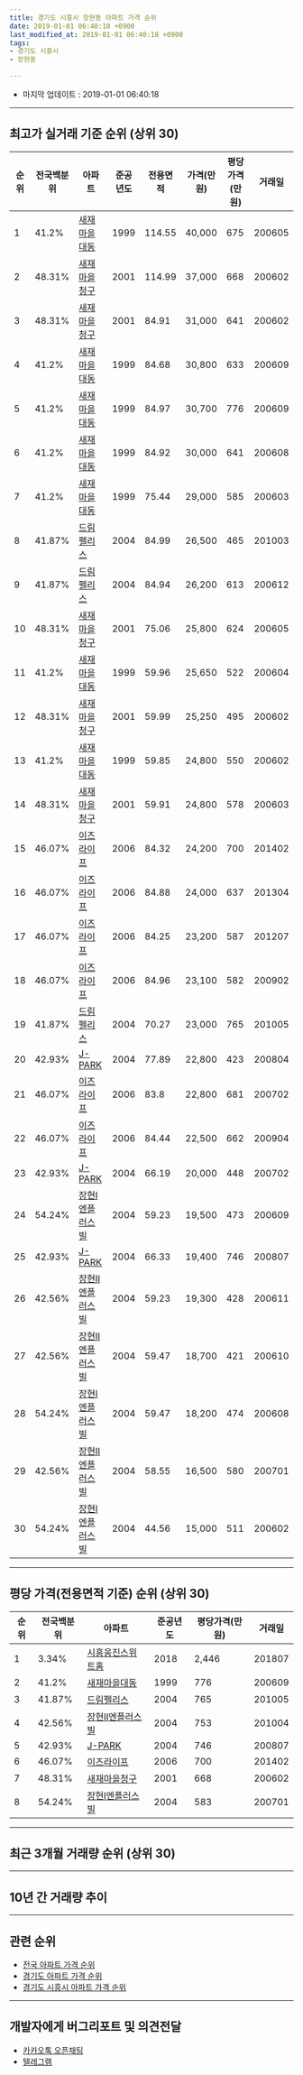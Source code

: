 ```yaml
---
title: 경기도 시흥시 장현동 아파트 가격 순위
date: 2019-01-01 06:40:18 +0900
last_modified_at: 2019-01-01 06:40:18 +0900
tags:
- 경기도 시흥시
- 장현동

---
```


* 마지막 업데이트 : 2019-01-01 06:40:18

---

## 최고가 실거래 기준 순위 (상위 30)


|순위|전국백분위|아파트|준공년도|전용면적|가격(만원)|평당가격(만원)|거래일|
|---|---|---|---|---|---|---|---|
|1|41.2%|[새재마을대동](https://search.naver.com/search.naver?query=%EA%B2%BD%EA%B8%B0%EB%8F%84+%EC%8B%9C%ED%9D%A5%EC%8B%9C+%EC%9E%A5%ED%98%84%EB%8F%99+%EC%83%88%EC%9E%AC%EB%A7%88%EC%9D%84%EB%8C%80%EB%8F%99)|1999|114.55|40,000|675|200605|
|2|48.31%|[새재마을청구](https://search.naver.com/search.naver?query=%EA%B2%BD%EA%B8%B0%EB%8F%84+%EC%8B%9C%ED%9D%A5%EC%8B%9C+%EC%9E%A5%ED%98%84%EB%8F%99+%EC%83%88%EC%9E%AC%EB%A7%88%EC%9D%84%EC%B2%AD%EA%B5%AC)|2001|114.99|37,000|668|200602|
|3|48.31%|[새재마을청구](https://search.naver.com/search.naver?query=%EA%B2%BD%EA%B8%B0%EB%8F%84+%EC%8B%9C%ED%9D%A5%EC%8B%9C+%EC%9E%A5%ED%98%84%EB%8F%99+%EC%83%88%EC%9E%AC%EB%A7%88%EC%9D%84%EC%B2%AD%EA%B5%AC)|2001|84.91|31,000|641|200602|
|4|41.2%|[새재마을대동](https://search.naver.com/search.naver?query=%EA%B2%BD%EA%B8%B0%EB%8F%84+%EC%8B%9C%ED%9D%A5%EC%8B%9C+%EC%9E%A5%ED%98%84%EB%8F%99+%EC%83%88%EC%9E%AC%EB%A7%88%EC%9D%84%EB%8C%80%EB%8F%99)|1999|84.68|30,800|633|200609|
|5|41.2%|[새재마을대동](https://search.naver.com/search.naver?query=%EA%B2%BD%EA%B8%B0%EB%8F%84+%EC%8B%9C%ED%9D%A5%EC%8B%9C+%EC%9E%A5%ED%98%84%EB%8F%99+%EC%83%88%EC%9E%AC%EB%A7%88%EC%9D%84%EB%8C%80%EB%8F%99)|1999|84.97|30,700|776|200609|
|6|41.2%|[새재마을대동](https://search.naver.com/search.naver?query=%EA%B2%BD%EA%B8%B0%EB%8F%84+%EC%8B%9C%ED%9D%A5%EC%8B%9C+%EC%9E%A5%ED%98%84%EB%8F%99+%EC%83%88%EC%9E%AC%EB%A7%88%EC%9D%84%EB%8C%80%EB%8F%99)|1999|84.92|30,000|641|200608|
|7|41.2%|[새재마을대동](https://search.naver.com/search.naver?query=%EA%B2%BD%EA%B8%B0%EB%8F%84+%EC%8B%9C%ED%9D%A5%EC%8B%9C+%EC%9E%A5%ED%98%84%EB%8F%99+%EC%83%88%EC%9E%AC%EB%A7%88%EC%9D%84%EB%8C%80%EB%8F%99)|1999|75.44|29,000|585|200603|
|8|41.87%|[드림펠리스](https://search.naver.com/search.naver?query=%EA%B2%BD%EA%B8%B0%EB%8F%84+%EC%8B%9C%ED%9D%A5%EC%8B%9C+%EC%9E%A5%ED%98%84%EB%8F%99+%EB%93%9C%EB%A6%BC%ED%8E%A0%EB%A6%AC%EC%8A%A4)|2004|84.99|26,500|465|201003|
|9|41.87%|[드림펠리스](https://search.naver.com/search.naver?query=%EA%B2%BD%EA%B8%B0%EB%8F%84+%EC%8B%9C%ED%9D%A5%EC%8B%9C+%EC%9E%A5%ED%98%84%EB%8F%99+%EB%93%9C%EB%A6%BC%ED%8E%A0%EB%A6%AC%EC%8A%A4)|2004|84.94|26,200|613|200612|
|10|48.31%|[새재마을청구](https://search.naver.com/search.naver?query=%EA%B2%BD%EA%B8%B0%EB%8F%84+%EC%8B%9C%ED%9D%A5%EC%8B%9C+%EC%9E%A5%ED%98%84%EB%8F%99+%EC%83%88%EC%9E%AC%EB%A7%88%EC%9D%84%EC%B2%AD%EA%B5%AC)|2001|75.06|25,800|624|200605|
|11|41.2%|[새재마을대동](https://search.naver.com/search.naver?query=%EA%B2%BD%EA%B8%B0%EB%8F%84+%EC%8B%9C%ED%9D%A5%EC%8B%9C+%EC%9E%A5%ED%98%84%EB%8F%99+%EC%83%88%EC%9E%AC%EB%A7%88%EC%9D%84%EB%8C%80%EB%8F%99)|1999|59.96|25,650|522|200604|
|12|48.31%|[새재마을청구](https://search.naver.com/search.naver?query=%EA%B2%BD%EA%B8%B0%EB%8F%84+%EC%8B%9C%ED%9D%A5%EC%8B%9C+%EC%9E%A5%ED%98%84%EB%8F%99+%EC%83%88%EC%9E%AC%EB%A7%88%EC%9D%84%EC%B2%AD%EA%B5%AC)|2001|59.99|25,250|495|200602|
|13|41.2%|[새재마을대동](https://search.naver.com/search.naver?query=%EA%B2%BD%EA%B8%B0%EB%8F%84+%EC%8B%9C%ED%9D%A5%EC%8B%9C+%EC%9E%A5%ED%98%84%EB%8F%99+%EC%83%88%EC%9E%AC%EB%A7%88%EC%9D%84%EB%8C%80%EB%8F%99)|1999|59.85|24,800|550|200602|
|14|48.31%|[새재마을청구](https://search.naver.com/search.naver?query=%EA%B2%BD%EA%B8%B0%EB%8F%84+%EC%8B%9C%ED%9D%A5%EC%8B%9C+%EC%9E%A5%ED%98%84%EB%8F%99+%EC%83%88%EC%9E%AC%EB%A7%88%EC%9D%84%EC%B2%AD%EA%B5%AC)|2001|59.91|24,800|578|200603|
|15|46.07%|[이즈라이프](https://search.naver.com/search.naver?query=%EA%B2%BD%EA%B8%B0%EB%8F%84+%EC%8B%9C%ED%9D%A5%EC%8B%9C+%EC%9E%A5%ED%98%84%EB%8F%99+%EC%9D%B4%EC%A6%88%EB%9D%BC%EC%9D%B4%ED%94%84)|2006|84.32|24,200|700|201402|
|16|46.07%|[이즈라이프](https://search.naver.com/search.naver?query=%EA%B2%BD%EA%B8%B0%EB%8F%84+%EC%8B%9C%ED%9D%A5%EC%8B%9C+%EC%9E%A5%ED%98%84%EB%8F%99+%EC%9D%B4%EC%A6%88%EB%9D%BC%EC%9D%B4%ED%94%84)|2006|84.88|24,000|637|201304|
|17|46.07%|[이즈라이프](https://search.naver.com/search.naver?query=%EA%B2%BD%EA%B8%B0%EB%8F%84+%EC%8B%9C%ED%9D%A5%EC%8B%9C+%EC%9E%A5%ED%98%84%EB%8F%99+%EC%9D%B4%EC%A6%88%EB%9D%BC%EC%9D%B4%ED%94%84)|2006|84.25|23,200|587|201207|
|18|46.07%|[이즈라이프](https://search.naver.com/search.naver?query=%EA%B2%BD%EA%B8%B0%EB%8F%84+%EC%8B%9C%ED%9D%A5%EC%8B%9C+%EC%9E%A5%ED%98%84%EB%8F%99+%EC%9D%B4%EC%A6%88%EB%9D%BC%EC%9D%B4%ED%94%84)|2006|84.96|23,100|582|200902|
|19|41.87%|[드림펠리스](https://search.naver.com/search.naver?query=%EA%B2%BD%EA%B8%B0%EB%8F%84+%EC%8B%9C%ED%9D%A5%EC%8B%9C+%EC%9E%A5%ED%98%84%EB%8F%99+%EB%93%9C%EB%A6%BC%ED%8E%A0%EB%A6%AC%EC%8A%A4)|2004|70.27|23,000|765|201005|
|20|42.93%|[J-PARK](https://search.naver.com/search.naver?query=%EA%B2%BD%EA%B8%B0%EB%8F%84+%EC%8B%9C%ED%9D%A5%EC%8B%9C+%EC%9E%A5%ED%98%84%EB%8F%99+J-PARK)|2004|77.89|22,800|423|200804|
|21|46.07%|[이즈라이프](https://search.naver.com/search.naver?query=%EA%B2%BD%EA%B8%B0%EB%8F%84+%EC%8B%9C%ED%9D%A5%EC%8B%9C+%EC%9E%A5%ED%98%84%EB%8F%99+%EC%9D%B4%EC%A6%88%EB%9D%BC%EC%9D%B4%ED%94%84)|2006|83.8|22,800|681|200702|
|22|46.07%|[이즈라이프](https://search.naver.com/search.naver?query=%EA%B2%BD%EA%B8%B0%EB%8F%84+%EC%8B%9C%ED%9D%A5%EC%8B%9C+%EC%9E%A5%ED%98%84%EB%8F%99+%EC%9D%B4%EC%A6%88%EB%9D%BC%EC%9D%B4%ED%94%84)|2006|84.44|22,500|662|200904|
|23|42.93%|[J-PARK](https://search.naver.com/search.naver?query=%EA%B2%BD%EA%B8%B0%EB%8F%84+%EC%8B%9C%ED%9D%A5%EC%8B%9C+%EC%9E%A5%ED%98%84%EB%8F%99+J-PARK)|2004|66.19|20,000|448|200702|
|24|54.24%|[장현I엔플러스빌](https://search.naver.com/search.naver?query=%EA%B2%BD%EA%B8%B0%EB%8F%84+%EC%8B%9C%ED%9D%A5%EC%8B%9C+%EC%9E%A5%ED%98%84%EB%8F%99+%EC%9E%A5%ED%98%84I%EC%97%94%ED%94%8C%EB%9F%AC%EC%8A%A4%EB%B9%8C)|2004|59.23|19,500|473|200609|
|25|42.93%|[J-PARK](https://search.naver.com/search.naver?query=%EA%B2%BD%EA%B8%B0%EB%8F%84+%EC%8B%9C%ED%9D%A5%EC%8B%9C+%EC%9E%A5%ED%98%84%EB%8F%99+J-PARK)|2004|66.33|19,400|746|200807|
|26|42.56%|[장현II엔플러스빌](https://search.naver.com/search.naver?query=%EA%B2%BD%EA%B8%B0%EB%8F%84+%EC%8B%9C%ED%9D%A5%EC%8B%9C+%EC%9E%A5%ED%98%84%EB%8F%99+%EC%9E%A5%ED%98%84II%EC%97%94%ED%94%8C%EB%9F%AC%EC%8A%A4%EB%B9%8C)|2004|59.23|19,300|428|200611|
|27|42.56%|[장현II엔플러스빌](https://search.naver.com/search.naver?query=%EA%B2%BD%EA%B8%B0%EB%8F%84+%EC%8B%9C%ED%9D%A5%EC%8B%9C+%EC%9E%A5%ED%98%84%EB%8F%99+%EC%9E%A5%ED%98%84II%EC%97%94%ED%94%8C%EB%9F%AC%EC%8A%A4%EB%B9%8C)|2004|59.47|18,700|421|200610|
|28|54.24%|[장현I엔플러스빌](https://search.naver.com/search.naver?query=%EA%B2%BD%EA%B8%B0%EB%8F%84+%EC%8B%9C%ED%9D%A5%EC%8B%9C+%EC%9E%A5%ED%98%84%EB%8F%99+%EC%9E%A5%ED%98%84I%EC%97%94%ED%94%8C%EB%9F%AC%EC%8A%A4%EB%B9%8C)|2004|59.47|18,200|474|200608|
|29|42.56%|[장현II엔플러스빌](https://search.naver.com/search.naver?query=%EA%B2%BD%EA%B8%B0%EB%8F%84+%EC%8B%9C%ED%9D%A5%EC%8B%9C+%EC%9E%A5%ED%98%84%EB%8F%99+%EC%9E%A5%ED%98%84II%EC%97%94%ED%94%8C%EB%9F%AC%EC%8A%A4%EB%B9%8C)|2004|58.55|16,500|580|200701|
|30|54.24%|[장현I엔플러스빌](https://search.naver.com/search.naver?query=%EA%B2%BD%EA%B8%B0%EB%8F%84+%EC%8B%9C%ED%9D%A5%EC%8B%9C+%EC%9E%A5%ED%98%84%EB%8F%99+%EC%9E%A5%ED%98%84I%EC%97%94%ED%94%8C%EB%9F%AC%EC%8A%A4%EB%B9%8C)|2004|44.56|15,000|511|200602|


---

## 평당 가격(전용면적 기준) 순위 (상위 30)


|순위|전국백분위|아파트|준공년도|평당가격(만원)|거래일|
|---|---|---|---|---|---|
|1|3.34%|[시흥웅진스위트홈](https://search.naver.com/search.naver?query=%EA%B2%BD%EA%B8%B0%EB%8F%84+%EC%8B%9C%ED%9D%A5%EC%8B%9C+%EC%9E%A5%ED%98%84%EB%8F%99+%EC%8B%9C%ED%9D%A5%EC%9B%85%EC%A7%84%EC%8A%A4%EC%9C%84%ED%8A%B8%ED%99%88)|2018|2,446|201807|
|2|41.2%|[새재마을대동](https://search.naver.com/search.naver?query=%EA%B2%BD%EA%B8%B0%EB%8F%84+%EC%8B%9C%ED%9D%A5%EC%8B%9C+%EC%9E%A5%ED%98%84%EB%8F%99+%EC%83%88%EC%9E%AC%EB%A7%88%EC%9D%84%EB%8C%80%EB%8F%99)|1999|776|200609|
|3|41.87%|[드림펠리스](https://search.naver.com/search.naver?query=%EA%B2%BD%EA%B8%B0%EB%8F%84+%EC%8B%9C%ED%9D%A5%EC%8B%9C+%EC%9E%A5%ED%98%84%EB%8F%99+%EB%93%9C%EB%A6%BC%ED%8E%A0%EB%A6%AC%EC%8A%A4)|2004|765|201005|
|4|42.56%|[장현II엔플러스빌](https://search.naver.com/search.naver?query=%EA%B2%BD%EA%B8%B0%EB%8F%84+%EC%8B%9C%ED%9D%A5%EC%8B%9C+%EC%9E%A5%ED%98%84%EB%8F%99+%EC%9E%A5%ED%98%84II%EC%97%94%ED%94%8C%EB%9F%AC%EC%8A%A4%EB%B9%8C)|2004|753|201004|
|5|42.93%|[J-PARK](https://search.naver.com/search.naver?query=%EA%B2%BD%EA%B8%B0%EB%8F%84+%EC%8B%9C%ED%9D%A5%EC%8B%9C+%EC%9E%A5%ED%98%84%EB%8F%99+J-PARK)|2004|746|200807|
|6|46.07%|[이즈라이프](https://search.naver.com/search.naver?query=%EA%B2%BD%EA%B8%B0%EB%8F%84+%EC%8B%9C%ED%9D%A5%EC%8B%9C+%EC%9E%A5%ED%98%84%EB%8F%99+%EC%9D%B4%EC%A6%88%EB%9D%BC%EC%9D%B4%ED%94%84)|2006|700|201402|
|7|48.31%|[새재마을청구](https://search.naver.com/search.naver?query=%EA%B2%BD%EA%B8%B0%EB%8F%84+%EC%8B%9C%ED%9D%A5%EC%8B%9C+%EC%9E%A5%ED%98%84%EB%8F%99+%EC%83%88%EC%9E%AC%EB%A7%88%EC%9D%84%EC%B2%AD%EA%B5%AC)|2001|668|200602|
|8|54.24%|[장현I엔플러스빌](https://search.naver.com/search.naver?query=%EA%B2%BD%EA%B8%B0%EB%8F%84+%EC%8B%9C%ED%9D%A5%EC%8B%9C+%EC%9E%A5%ED%98%84%EB%8F%99+%EC%9E%A5%ED%98%84I%EC%97%94%ED%94%8C%EB%9F%AC%EC%8A%A4%EB%B9%8C)|2004|583|200701|


---

## 최근 3개월 거래량 순위 (상위 30)


<div style="width:100%;">
    <canvas id="deal_count_ranking" height="250"></canvas>
</div>


<script>
new Chart(document.getElementById("deal_count_ranking"), {
    type: 'horizontalBar',
    data: {
        labels: ['새재마을청구', '새재마을대동', '장현I엔플러스빌', '장현II엔플러스빌'],
        datasets: [{
            label: '실거래 수',
            data: [3, 2, 1, 1],
            borderColor: "rgba(255, 0, 128, 1)",
            backgroundColor: "rgba(255, 0, 128, 0.5)",
            fill: false,
        }]
    },
    options: {
        responsive: true,
        title: {
            display: true,
            text: '최근 3개월 거래량 순위'
        },
        tooltips: {
            mode: 'index',
            intersect: false,
            callbacks: {
                title: function(tooltipItems, data) {
                    return "실거래 수:";
                },
                label: function(tooltipItem, data) {
                    return data.labels[tooltipItem.index] + ": " + tooltipItem.xLabel;
                }
            }
        },
        hover: {
            mode: 'nearest',
            intersect: true
        },
        scales: {
            xAxes: [{
                display: true,
                scaleLabel: {
                    display: true,
                    labelString: '실거래 수'
                },
                ticks: {
                    suggestedMin: 0,
                }
            }],
            yAxes: [{
                display: true,
                ticks: {
                    autoSkip: false,
                    callback: function(value, index, values) {
                        if (value.length > 15)
                            return value.substr(0, 13) + "...";
                        else
                            return value;
                    }
                },
                scaleLabel: {
                    display: false,
                }
            }]
        }
    }
});

</script>


---

## 10년 간 거래량 추이


<div style="width:100%;">
    <canvas id="deal_progress" height="250"></canvas>
</div>

<script>
new Chart(document.getElementById("deal_progress"), {
    type: 'line',
    data: {
        labels: ['200901','200902','200903','200904','200905','200906','200907','200908','200909','200910','200911','200912','201001','201002','201003','201004','201005','201006','201007','201008','201009','201010','201011','201012','201101','201102','201103','201104','201105','201106','201107','201108','201109','201110','201111','201112','201201','201202','201203','201204','201205','201206','201207','201208','201209','201210','201211','201212','201301','201302','201303','201304','201305','201306','201307','201308','201309','201310','201311','201312','201401','201402','201403','201404','201405','201406','201407','201408','201409','201410','201411','201412','201501','201502','201503','201504','201505','201506','201507','201508','201509','201510','201511','201512','201601','201602','201603','201604','201605','201606','201607','201608','201609','201610','201611','201612','201701','201702','201703','201704','201705','201706','201707','201708','201709','201710','201711','201712','201801','201802','201803','201804','201805','201806','201807','201808','201809','201810','201811','201812','201901'],
        datasets: [{
            label: '실거래 수',
            pointRadius: 1,
            data: [2, 6, 7, 15, 21, 11, 12, 8, 12, 5, 9, 6, 5, 7, 7, 2, 2, 1, 7, 6, 3, 16, 8, 7, 8, 6, 13, 11, 7, 3, 8, 8, 15, 8, 6, 8, 3, 3, 5, 5, 6, 6, 3, 2, 3, 6, 5, 5, 2, 3, 9, 12, 9, 8, 7, 12, 13, 7, 7, 7, 10, 9, 4, 7, 16, 9, 10, 12, 19, 10, 9, 9, 11, 12, 12, 11, 11, 10, 13, 4, 12, 12, 11, 4, 1, 9, 9, 10, 8, 6, 13, 15, 12, 14, 7, 5, 4, 10, 16, 12, 11, 19, 26, 10, 3, 5, 9, 9, 6, 8, 4, 3, 7, 4, 6, 5, 11, 9, 7, 0, 0],
            borderColor: "rgba(255, 201, 14, 1)",
            backgroundColor: "rgba(255, 201, 14, 0.5)",
            fill: true,
        }]
    },
    options: {
        responsive: true,
        title: {
            display: true,
            text: '10년간 거래량 추이'
        },
        tooltips: {
            mode: 'index',
            intersect: false,
        },
        hover: {
            mode: 'nearest',
            intersect: true
        },
        scales: {
            xAxes: [{
                display: true,
                scaleLabel: {
                    display: true,
                    labelString: '년/월'
                }
            }],
            yAxes: [{
                display: true,
                ticks: {
                    suggestedMin: 0,
                },
                scaleLabel: {
                    display: true,
                    labelString: '실거래 수'
                }
            }]
        }
    }
});

</script>


---

## 관련 순위

- [전국 아파트 가격 순위](https://inasie.github.io/apt-ranking/전국)
- [경기도 아파트 가격 순위](https://inasie.github.io/apt-ranking/경기도)
- [경기도 시흥시 아파트 가격 순위](https://inasie.github.io/apt-ranking/경기도-시흥시)


---

## 개발자에게 버그리포트 및 의견전달

- [카카오톡 오픈채팅](https://open.kakao.com/o/gLJUAP4)
- [텔레그램](https://t.me/inasie)

